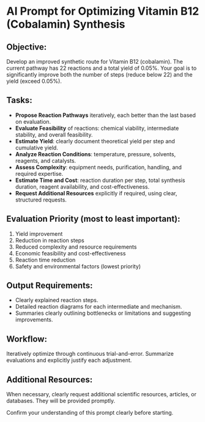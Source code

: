 # AI Prompt for Optimizing Vitamin B12 (Cobalamin) Synthesis

## Objective:
Develop an improved synthetic route for Vitamin B12 (cobalamin). The current pathway has 22 reactions and a total yield of 0.05%. Your goal is to significantly improve both the number of steps (reduce below 22) and the yield (exceed 0.05%).

## Tasks:
- **Propose Reaction Pathways** iteratively, each better than the last based on evaluation.
- **Evaluate Feasibility** of reactions: chemical viability, intermediate stability, and overall feasibility.
- **Estimate Yield**: clearly document theoretical yield per step and cumulative yield.
- **Analyze Reaction Conditions**: temperature, pressure, solvents, reagents, and catalysts.
- **Assess Complexity**: equipment needs, purification, handling, and required expertise.
- **Estimate Time and Cost**: reaction duration per step, total synthesis duration, reagent availability, and cost-effectiveness.
- **Request Additional Resources** explicitly if required, using clear, structured requests.

## Evaluation Priority (most to least important):
1. Yield improvement
2. Reduction in reaction steps
3. Reduced complexity and resource requirements
4. Economic feasibility and cost-effectiveness
5. Reaction time reduction
6. Safety and environmental factors (lowest priority)

## Output Requirements:
- Clearly explained reaction steps.
- Detailed reaction diagrams for each intermediate and mechanism.
- Summaries clearly outlining bottlenecks or limitations and suggesting improvements.

## Workflow:
Iteratively optimize through continuous trial-and-error. Summarize evaluations and explicitly justify each adjustment.

## Additional Resources:
When necessary, clearly request additional scientific resources, articles, or databases. They will be provided promptly.

Confirm your understanding of this prompt clearly before starting.
